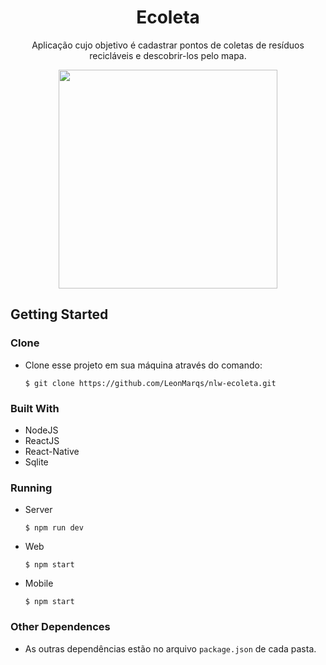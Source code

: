 # <h1 align="center">Ecoleta</h1>

<p align="center">
Aplicação cujo objetivo é cadastrar pontos de coletas de resíduos recicláveis e descobrir-los pelo mapa.
</p>

<p align="center">
<img src="https://imgur.com/NPqvbOz.png" width="350">
</p>

## Getting Started

### Clone
* Clone esse projeto em sua máquina através do comando:
  ```
  $ git clone https://github.com/LeonMarqs/nlw-ecoleta.git
  ```

### Built With
* NodeJS
* ReactJS
* React-Native
* Sqlite

### Running

* Server
  ```
  $ npm run dev
  ```

* Web
  ```
  $ npm start
  ```

* Mobile
  ```
  $ npm start
  ```

### Other Dependences
* As outras dependências estão no arquivo `package.json` de cada pasta.

